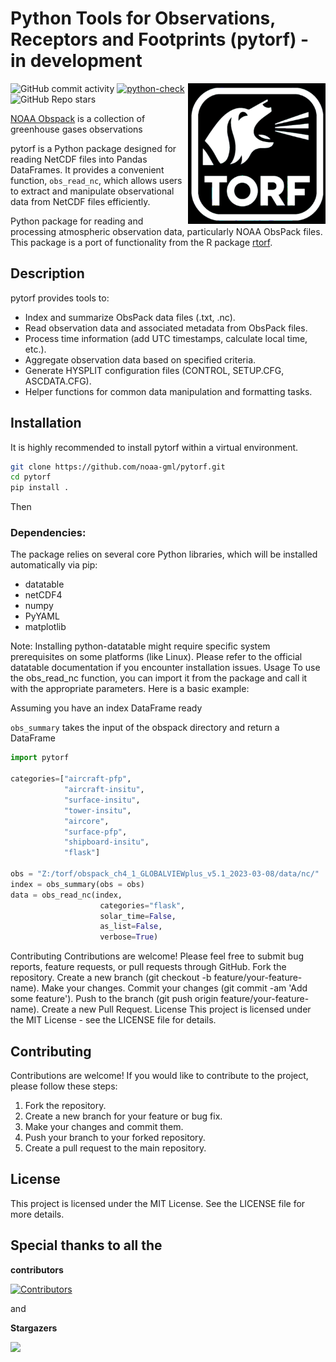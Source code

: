 # Python Tools for Observations, Receptors and Footprints (pytorf) - in development

<img src="https://github.com/noaa-gml/rtorf/blob/main/man/figures/logo.png?raw=true" align="right" alt="" width="220" />

![GitHub commit activity](https://img.shields.io/github/commit-activity/y/noaa-gml/pytorf)
[![python-check](https://github.com/noaa-gml/pytorf/actions/workflows/python-app.yml/badge.svg)](https://github.com/noaa-gml/pytorf/actions/workflows/python-app.yml)
![GitHub Repo stars](https://img.shields.io/github/stars/noaa-gml/pytorf)

[NOAA Obspack](https://gml.noaa.gov/ccgg/obspack/) is a collection of greenhouse gases observations

pytorf is a Python package designed for reading NetCDF files into Pandas DataFrames. It provides a convenient function, `obs_read_nc`, which allows users to extract and manipulate observational data from NetCDF files efficiently.

Python package for reading and processing atmospheric observation data, particularly NOAA ObsPack files. This package is a port of functionality from the R package [rtorf](https://github.com/noaa-gml/rtorf).

## Description
pytorf provides tools to:

- Index and summarize ObsPack data files (.txt, .nc).
- Read observation data and associated metadata from ObsPack files.
- Process time information (add UTC timestamps, calculate local time, etc.).
- Aggregate observation data based on specified criteria.
- Generate HYSPLIT configuration files (CONTROL, SETUP.CFG, ASCDATA.CFG).
- Helper functions for common data manipulation and formatting tasks.

## Installation

It is highly recommended to install pytorf within a virtual environment.


```bash
git clone https://github.com/noaa-gml/pytorf.git
cd pytorf
pip install .
```
Then

### Dependencies:

The package relies on several core Python libraries, which will be installed automatically via pip:

- datatable
- netCDF4
- numpy
- PyYAML
- matplotlib

Note: Installing python-datatable might require specific system prerequisites on some platforms (like Linux). Please refer to the official datatable documentation if you encounter installation issues.
Usage
To use the obs_read_nc function, you can import it from the package and call it with the appropriate parameters. Here is a basic example:

Assuming you have an index DataFrame ready

`obs_summary` takes the input of the obspack directory and return a DataFrame


```python
import pytorf

categories=["aircraft-pfp",
            "aircraft-insitu", 
            "surface-insitu",
            "tower-insitu", 
            "aircore",
            "surface-pfp",
            "shipboard-insitu",
            "flask"]

obs = "Z:/torf/obspack_ch4_1_GLOBALVIEWplus_v5.1_2023-03-08/data/nc/"
index = obs_summary(obs = obs)
data = obs_read_nc(index, 
                    categories="flask", 
                    solar_time=False, 
                    as_list=False, 
                    verbose=True)
```
Contributing
Contributions are welcome! Please feel free to submit bug reports, feature requests, or pull requests through GitHub.
Fork the repository.
Create a new branch (git checkout -b feature/your-feature-name).
Make your changes.
Commit your changes (git commit -am 'Add some feature').
Push to the branch (git push origin feature/your-feature-name).
Create a new Pull Request.
License
This project is licensed under the MIT License - see the LICENSE file for details.


## Contributing

Contributions are welcome! If you would like to contribute to the project, please follow these steps:

1. Fork the repository.
2. Create a new branch for your feature or bug fix.
3. Make your changes and commit them.
4. Push your branch to your forked repository.
5. Create a pull request to the main repository.

## License

This project is licensed under the MIT License. See the LICENSE file for more details.


## Special thanks to all the 

**contributors**

[![Contributors](https://contrib.rocks/image?repo=noaa-gml/pytorf)](https://github.com/noaa-gml/pytorf/graphs/contributors)

and

**Stargazers**

<p>
  <a href="https://github.com/noaa-gml/pytorf/stargazers">
    <img src="http://reporoster.com/stars/dark/noaa-gml/pytorf"/>
  </a>
</p>
